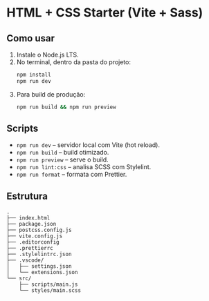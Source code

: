 # HTML + CSS Starter (Vite + Sass)

## Como usar
1. Instale o Node.js LTS.
2. No terminal, dentro da pasta do projeto:
   ```bash
   npm install
   npm run dev
   ```
3. Para build de produção:
   ```bash
   npm run build && npm run preview
   ```

## Scripts
- `npm run dev` – servidor local com Vite (hot reload).
- `npm run build` – build otimizado.
- `npm run preview` – serve o build.
- `npm run lint:css` – analisa SCSS com Stylelint.
- `npm run format` – formata com Prettier.

## Estrutura
```
.
├── index.html
├── package.json
├── postcss.config.js
├── vite.config.js
├── .editorconfig
├── .prettierrc
├── .stylelintrc.json
├── .vscode/
│   ├── settings.json
│   └── extensions.json
└── src/
    ├── scripts/main.js
    └── styles/main.scss
```
